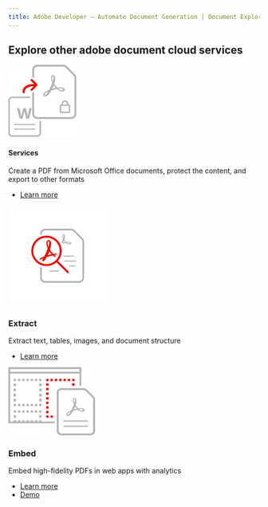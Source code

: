 ```yaml
---
title: Adobe Developer — Automate Document Generation | Document Explore | Adobe
---
```


<TitleBlock slots="heading" theme="light" className='titleBlock-align-left'/>

## Explore other adobe document cloud services

<ProductCard slots="icon, heading, text, buttons" theme="light" width="33%" className="product-card-compact-img product-card-compact-img-service"/>

![CC icon](../images/create_secure_support.svg)

#### Services

Create a PDF from Microsoft Office documents, protect the content, and export to other formats

* [Learn more](/src/pages/pdf-services.md)


<ProductCard slots="icon, heading, text, buttons" theme="light" width="33%" className="product-card-compact-img product-card-compact-img-service"/>

![CC icon](../images/high-fidelity.svg)

### Extract
Extract text, tables, images, and document structure

* [Learn more](/src/pages/pdf-extract.md)


<ProductCard slots="icon, heading, text, buttons" theme="light" width="33%" className="product-card-compact-img product-card-compact-img-service"/>

![CC icon](../images/customizable_experience.svg)

### Embed
Embed high-fidelity PDFs in web apps with analytics
* [Learn more](/src/pages/pdf-embed.md)
* [Demo](https://documentcloud.adobe.com/view-sdk-demo/index.html#/view/FULL_WINDOW/Bodea%20Brochure.pdf)